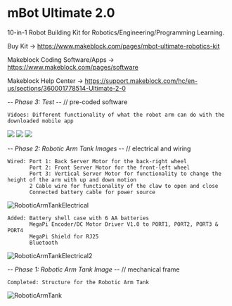 # mBot Ultimate 2.0
10-in-1 Robot Building Kit for Robotics/Engineering/Programming Learning.

Buy Kit -> https://www.makeblock.com/pages/mbot-ultimate-robotics-kit

Makeblock Coding Software/Apps -> https://www.makeblock.com/pages/software

Makeblock Help Center -> https://support.makeblock.com/hc/en-us/sections/360001778514-Ultimate-2-0

-- *Phase 3: Test* --
// pre-coded software 
```
Vidoes: Different functionality of what the robot arm can do with the downloaded mobile app 
```
[![](https://markdown-videos-api.jorgenkh.no/youtube/r2Qvha4MfTY/)](https://youtu.be/r2Qvha4MfTY) 
[![](https://markdown-videos-api.jorgenkh.no/youtube/dcb649UFilM/)](https://youtu.be/dcb649UFilM)
[![](https://markdown-videos-api.jorgenkh.no/youtube/CFL8jcd0rSs/)](https://youtu.be/CFL8jcd0rSs)

-- *Phase 2: Robotic Arm Tank Images* --
// electrical and wiring
```
Wired: Port 1: Back Server Motor for the back-right wheel
       Port 2: Front Server Motor for the front-left wheel
       Port 3: Vertical Server Motor for functionality to change the height of the arm with up and down motion
       2 Cable wire for functionality of the claw to open and close
       Connected battery cable for power source
```
![RoboticArmTankElectrical](https://github.com/marysaray/mBot-Ultimate-2.0/assets/82470838/c9fda780-713a-47fe-942e-557675d051fe)
```
Added: Battery shell case with 6 AA batteries
       MegaPi Encoder/DC Motor Driver V1.0 to PORT1, PORT2, PORT3 & PORT4
       MegaPi Shield for RJ25
       Bluetooth 
```
![RoboticArmTankElectrical2](https://github.com/marysaray/mBot-Ultimate-2.0/assets/82470838/b200b5fb-8fd0-4c4d-9e49-f8de878c77b9)

-- *Phase 1: Robotic Arm Tank Image* --
// mechanical frame
```
Completed: Structure for the Robotic Arm Tank
```
![RoboticArmTank](https://github.com/marysaray/mBot-Ultimate-2.0/assets/82470838/e2ca0e23-1b6b-4bd0-a4ca-5435d95def7a)
